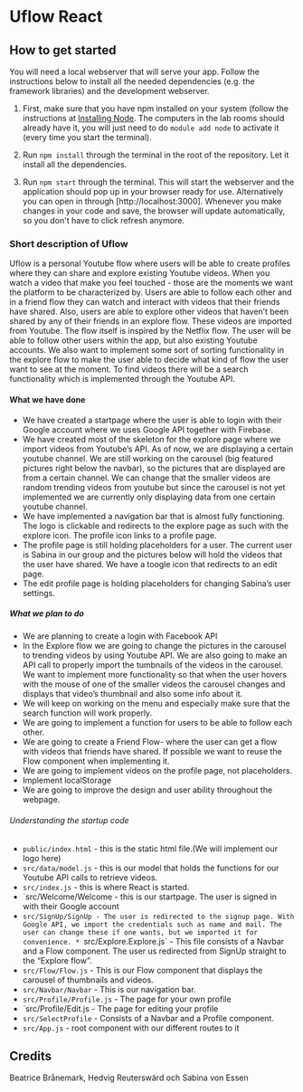 # Uflow React

## How to get started

You will need a local webserver that will serve your app. Follow the instructions below to install all the needed dependencies (e.g. the framework libraries) and the development webserver.

1. First, make sure that you have npm installed on your system (follow the instructions
   at [Installing Node](https://docs.npmjs.com/getting-started/installing-node). The computers in the lab rooms should already have it, you will just need to do `module add node` to activate it (every time you start the terminal).

2. Run `npm install` through the terminal in the root of the repository. Let it
   install all the dependencies.

3. Run `npm start` through the terminal. This will start the webserver and the application should pop up in your browser ready for use. Alternatively you can open in through [http://localhost:3000]. Whenever you make changes in your code and save, the browser will update automatically, so you don't have to click refresh anymore.

### Short description of Uflow

Uflow is a personal Youtube flow where users will be able to create profiles where they can share and explore existing Youtube videos. When you watch a video that make you feel touched - those are the moments we want the platform to be characterized by. 
Users are able to follow each other and in a friend flow they can watch and interact with videos that their friends have shared. Also, users are able to explore other videos that haven’t been shared by any of their friends in an explore flow. These videos are imported from Youtube.
The flow itself is inspired by the Netflix flow. The user will be able to follow other users within the app, but also existing Youtube accounts. We also want to implement some sort of sorting functionality in the explore flow to make the user able to decide what kind of flow the user want to see at the moment. To find videos there will be a search functionality which is implemented through the Youtube API. 

#### What we have done

* We have created a startpage where the user is able to login with their Google account where we uses Google API together with Firebase.
* We have created most of the skeleton for the explore page where we import videos from Youtube’s API. As of now, we are displaying a certain youtube channel. We are still working on the carousel (big featured pictures right below the navbar), so the pictures that are displayed are from a certain channel. We can change that the smaller videos are random trending videos from youtube but since the carousel is not yet implemented we are currently only displaying data from one certain youtube channel.
* We have implemented a navigation bar that is almost fully functioning. The logo is clickable and redirects to the explore page as such with the explore icon. The profile icon links to a profile page.
* The profile page is still holding placeholders for a user. The current user is Sabina in our group and the pictures below will hold the videos that the user have shared. We have a toogle icon that redirects to an edit page.
* The edit profile page is holding placeholders for changing Sabina’s user settings.

##### What we plan to do 
* We are planning to create a login with Facebook API
* In the Explore flow we are going to change the pictures in the carousel to trending videos by using Youtube API. We are also going to make an API call to properly import the tumbnails of the videos in the carousel. We want to implement more functionality so that when the user hovers with the mouse of one of the smaller videos the carousel changes and displays that video’s thumbnail and also some info about it.
* We will keep on working on the menu and especially make sure that the search function will work properly.
* We are going to implement a function for users to be able to follow each other.
* We are going to create a Friend Flow- where the user can get a flow with videos that friends have shared. If possible we want to reuse the Flow component when implementing it.
* We are going to implement videos on the profile page, not placeholders.
* Implement localStorage
* We are going to improve the design and user ability throughout the webpage.


###### Understanding the startup code

* `public/index.html` - this is the static html file.(We will implement our logo here)
* `src/data/model.js` - this is our model that holds the functions for our Youtube API calls to retrieve videos.
* `src/index.js` - this is where React is started. 
* `src/Welcome/Welcome - this is our startpage. The user is signed in with their Google account
* `src/SignUp/SignUp - The user is redirected to the signup page. With Google API, we import the credentials such as name and mail. The user can change these if one wants, but we imported it for convenience. * `src/Explore.Explore.js` - This file consists of a Navbar and a Flow component. The user us redirected from SignUp straight to the “Explore flow”. 
* `src/Flow/Flow.js` - This is our Flow component that displays the carousel of thumbnails and videos.
* `src/Navbar/Navbar` - This is our navigation bar.
* `src/Profile/Profile.js` - The page for your own profile
* `src/Profile/Edit.js - The page for editing your profile
* `src/SelectProfile` - Consists of a Navbar and a Profile component.
* `src/App.js` - root component with our different routes to it


## Credits

Beatrice Brånemark, Hedvig Reuterswärd och Sabina von Essen
